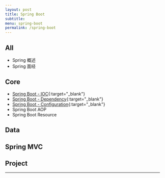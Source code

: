 ```yaml
---
layout: post
title: Spring Boot
subtitle:
menu: spring-boot
permalink: /spring-boot
---
```


## All

- Spring 概述
- Spring 面经

## Core

- [Spring Boot - IOC](http://www.hauchenglee.com/java/2020/11/21/spring-boot-ioc.html){:target="_blank"}
- [Spring Boot - Dependency](http://www.hauchenglee.com/java/2020/11/22/spring-boot-dependency.html){:target="_blank"}
- [Spring Boot - Configuration](http://www.hauchenglee.com/java/2020/11/23/spring-boot-configuration.html){:target="_blank"}
- Spring Boot AOP
- Spring Boot Resource

## Data



## Spring MVC



## Project



---